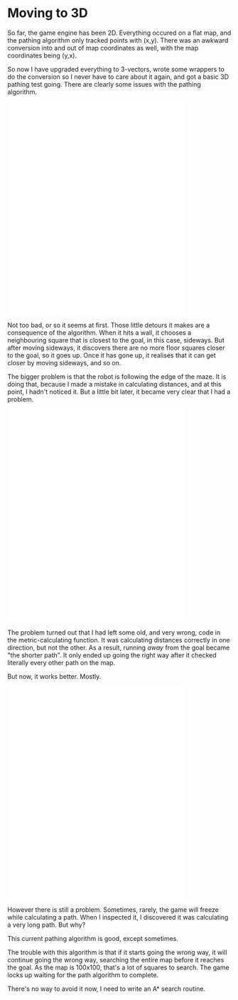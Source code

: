 # Moving to 3D

So far, the game engine has been 2D.  Everything occured on a flat map, and the pathing algorithm only tracked points with (x,y).  There was an awkward conversion into and out of map coordinates as well, with the map coordinates being (y,x).

So now I have upgraded everything to 3-vectors, wrote some wrappers to do the conversion so I never have to care about it again, and got a basic 3D pathing test going.  There are clearly some issues with the pathing algorithm.

<embed src="3dpathfail.mov" width="400" height="480" controller="true">

Not too bad, or so it seems at first.  Those little detours it makes are a consequence of the algorithm.  When it hits a wall, it chooses a neighbouring square that is closest to the goal, in this case, sideways.  But after moving sideways, it discovers there are no more floor squares closer to the goal, so it goes up.  Once it has gone up, it realises that it can get closer by moving sideways, and so on.

The bigger problem is that the robot is following the edge of the maze.  It is doing that, because I made a mistake in calculating distances, and at this point, I hadn't noticed it.  But a little bit later, it became very clear that I had a problem.

<embed src="longpathfail.mov" width="400" height="480" controller="true">

The problem turned out that I had left some old, and very wrong, code in the metric-calculating function.  It was calculating distances correctly in one direction, but not the other.  As a result, running *away* from the goal became "the shorter path".  It only ended up going the right way after it checked literally every other path on the map.

But now, it works better.  Mostly.

<embed src="pathsuccess.mov" width="400" height="480" controller="true">

However there is still a problem.  Sometimes, rarely, the game will freeze while calculating a path.  When I inspected it, I discovered it was calculating a very long path.  But why?

This current pathing algorithm is good, except sometimes.

The trouble with this algorithm is that if it starts going the wrong way, it will continue going the wrong way, searching the entire map before it reaches the goal.  As the map is 100x100, that's a lot of squares to search.  The game locks up waiting for the path algorithm to complete.

There's no way to avoid it now, I need to write an A* search routine.
